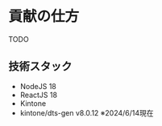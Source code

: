 # 貢献の仕方

TODO

## 技術スタック

- NodeJS 18
- ReactJS 18
- Kintone
- kintone/dts-gen v8.0.12 ※2024/6/14現在
